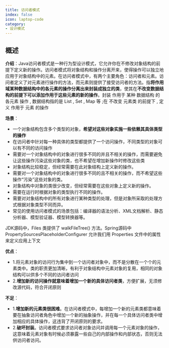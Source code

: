 ```yaml
---
title: 访问者模式
index: false
icon: laptop-code
category:
- 设计模式
---
```


## 概述

**介绍**：Java访问者模式是一种行为型设计模式，它允许你在不修改对象结构的前提下定义新的操作。访问者模式将对象结构和操作分离开来，使得操作可以独立地应用于对象结构中的元素。在访问者模式中，有两个主要角色：访问者和元素。访问者定义了对元素进行操作的方法，而元素则提供了接受访问者的方法。指**将作用域某种数据结构中的各元素的操作分离出来封装成独立的类**，使其在**不改变数据结构的前提下可以添加作用于这些元素的新的操作**。封装 作用于 某种 数据结构 的 各元素 操作 , 数据结构指的是 List , Set , Map 等 ;在 不改变 元素类 的前提下 , 定义 作用于 元素 的操作

**场景**：
* 一个对象结构包含多个类型的对象，**希望对这些对象实施一些依赖其具体类型的操作**
* 在访问者中针对每一种具体的类型都提供了一个访问操作，不同类型的对象可以有不同的访问操作
* 需要对一个对象结构中的对象进行很多不同的并且不相关的操作，而需要避免让这些操作污染这些对象的类，也不希望在增加新操作时修改这些类
* 对象结构比较稳定，但经常需要在此对象结构上定义新的操作。
* 需要对一个对象结构中的对象进行很多不同的且不相关的操作，而不希望这些操作“污染”这些对象的类。
* 对象结构中对象的类很少改变，但经常需要在这些对象上定义新的操作。
* 需要在运行时根据对象的类型执行不同的操作。
* 需要对对象结构中的所有对象进行某种类型的处理，但是对象所采取的处理方式根据对象类型不同而异。
* 常见的使用访问者模式的场景包括：编译器的语法分析、XML文档解析、静态分析器、模型验证器、模型转换器等。

JDK源码中，Files 类提供了 walkFileTree() 方法。Spring源码中PropertySourcesPlaceholderConfigurer 允许我们用 Properties 文件中的属性来定义应用上下文

**优点**：
* 1.将元素对象的访问行为集中到一个访问者对象中，而不是分散在一个个的元素类中。类的职责更加清晰，有利于对象结构中元素对象的复用，相同的对象结构可以供多个不同的访问者访问
* 2.**增加新的访问操作就意味着增加一个新的具体访问者类**，方便扩展，无须修改源代码，符合开闭原则

**不足**：
* 1.**增加新的元素类很困难**。在访问者模式中，每增加一个新的元素类都意味着要在抽象访问者角色中增加一个新的抽象操作，并在每一个具体访问者类中增加相应的具体操作，这违背了开闭原则的要求。
* 2.**破坏封装**。访问者模式要求访问者对象访问并调用每一个元素对象的操作，这意味着元素对象有时候必须暴露一些自己的内部操作和内部状态，否则无法供访问者访问。





